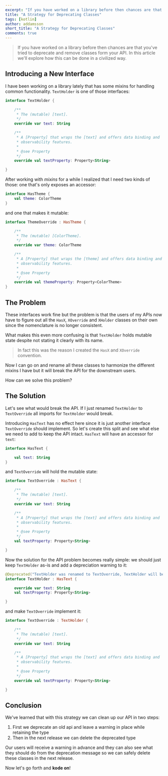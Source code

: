 ```yaml
---
excerpt: "If you have worked on a library before then chances are that you've tried to deprecate and remove classes form your API. In this article we'll explore how this can be done in a civilized way."
title: "A Strategy for Deprecating Classes"
tags: [kotlin]
author: addamsson
short_title: "A Strategy for Deprecating Classes"
comments: true
---
```


> If you have worked on a library before then chances are that you've tried to deprecate and remove classes form your API. In this article we'll explore how this can be done in a civilized way.

## Introducing a New Interface

I have been working on a library lately that has some mixins for handling common functionality. `TextHolder` is one of those interfaces:

```kotlin
interface TextHolder {

    /**
     * The (mutable) [text].
     */
    override var text: String

    /**
     * A [Property] that wraps the [text] and offers data binding and
     * observability features.
     *
     * @see Property
     */
    override val textProperty: Property<String>

}
```

After working with *mixins* for a while I realized that I need two kinds of those: one that's only exposes an accessor:

```kotlin
interface HasTheme {
    val theme: ColorTheme
}
```

and one that makes it mutable:

```kotlin
interface ThemeOverride : HasTheme {

    /**
     * The (mutable) [ColorTheme].
     */
    override var theme: ColorTheme

    /**
     * A [Property] that wraps the [theme] and offers data binding and
     * observability features.
     *
     * @see Property
     */
    override val themeProperty: Property<ColorTheme>
}
```

## The Problem

These interfaces work fine but the problem is that the users of my APIs now have to figure out all the `HasX`, `XOverride` and `XHolder` classes on their own since the nomenclature is no longer consistent.

What makes this even more confusing is that `TextHolder` holds mutable state despite not stating it clearly with its name.

> In fact this was the reason I created the `HasX` and `XOverride` convention.

Now I can go on and rename all these classes to harmonize the different mixins I have but it will break the API for the downstream users.

How can we solve this problem?

## The Solution

Let's see what would break the API. If I just renamed `TextHolder` to `TextOverride` all imports for `TextHolder` would break.

Introducing `HasText` has no effect here since it is just another interface `TextOverride` should implement. So let's create this split and see what else we need to add to keep the API intact. `HasText` will have an accessor for `text`:

```kotlin
interface HasText {

    val text: String
}
```

and `TextOverride` will hold the mutable state:

```kotlin
interface TextOverride : HasText {

    /**
     * The (mutable) [text].
     */
    override var text: String

    /**
     * A [Property] that wraps the [text] and offers data binding and
     * observability features.
     *
     * @see Property
     */
    val textProperty: Property<String>

}
```

Now the solution for the API problem becomes really simple: we should just keep `TextHolder` as-is and add a depreciation warning to it:

```kotlin
@Deprecated("TextHolder was renamed to TextOverride, TextHolder will be removed in the next release")
interface TextHolder : HasText {

    override var text: String
    val textProperty: Property<String>

}
```

and make `TextOverride` implement it:

```kotlin
interface TextOverride : TextHolder {

    /**
     * The (mutable) [text].
     */
    override var text: String

    /**
     * A [Property] that wraps the [text] and offers data binding and
     * observability features.
     *
     * @see Property
     */
    override val textProperty: Property<String>

}
```

## Conclusion

We've learned that with this strategy we can clean up our API in two steps:

1. First we deprecate an old api and leave a warning in place while retaining the type
2. Then in the next release we can delete the deprecated type

Our users will receive a warning in advance and they can also see what they should do from the deprecation message so we can safely delete these classes in the next release.

Now let's go forth and **kode on**!

